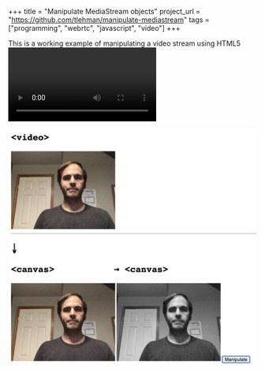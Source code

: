 +++
title = "Manipulate MediaStream objects"
project_url = "https://github.com/tlehman/manipulate-mediastream"
tags = ["programming", "webrtc", "javascript", "video"]
+++

This is a working example of manipulating a video stream using HTML5 <video> elements, the getUserMedia method which returns a Promise<MediaStream> object.


![mediastream manip](https://raw.githubusercontent.com/tlehman/manipulate-mediastream/mainline/screenshot.png)